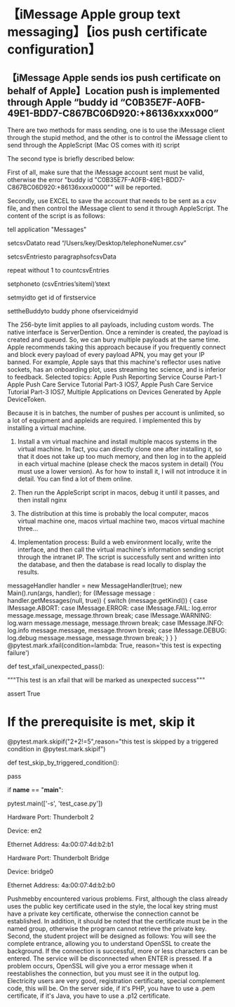 # 【iMessage Apple group text messaging】【ios push certificate configuration】

## 【iMessage Apple sends ios push certificate on behalf of Apple】Location push is implemented through Apple “buddy id “C0B35E7F-A0FB-49E1-BDD7-C867BC06D920:+86136xxxx000”

There are two methods for mass sending, one is to use the iMessage client through the stupid method, and the other is to control the iMessage client to send through the AppleScript (Mac OS comes with it) script

The second type is briefly described below:

First of all, make sure that the iMessage account sent must be valid, otherwise the error "buddy id "C0B35E7F-A0FB-49E1-BDD7-C867BC06D920:+86136xxxx0000"" will be reported.

Secondly, use EXCEL to save the account that needs to be sent as a csv file, and then control the iMessage client to send it through AppleScript. The content of the script is as follows:

tell application "Messages"

setcsvDatato read “/Users/key/Desktop/telephoneNumer.csv”

setcsvEntriesto paragraphsofcsvData

repeat without 1 to countcsvEntries

setphoneto (csvEntries’sitemi)’stext

setmyidto get id of firstservice

settheBuddyto buddy phone ofserviceidmyid


The 256-byte limit applies to all payloads, including custom words. The native interface is ServerDention. Once a reminder is created, the payload is created and queued. So, we can bury multiple payloads at the same time. Apple recommends taking this approach because if you frequently connect and block every payload of every payload APN, you may get your IP banned. For example, Apple says that this machine's reflector uses native sockets, has an onboarding plot, uses streaming tec science, and is inferior to feedback. Selected topics: Apple Push Reporting Service Course Part-1 Apple Push Care Service Tutorial Part-3 IOS7, Apple Push Care Service Tutorial Part-3 IOS7, Multiple Applications on Devices Generated by Apple DeviceToken.


Because it is in batches, the number of pushes per account is unlimited, so a lot of equipment and appleids are required. I implemented this by installing a virtual machine.

1. Install a vm virtual machine and install multiple macos systems in the virtual machine. In fact, you can directly clone one after installing it, so that it does not take up too much memory, and then log in to the appleid in each virtual machine (please check the macos system in detail) (You must use a lower version). As for how to install it, I will not introduce it in detail. You can find a lot of them online.

2. Then run the AppleScript script in macos, debug it until it passes, and then install nginx

3. The distribution at this time is probably the local computer, macos virtual machine one, macos virtual machine two, macos virtual machine three...

4. Implementation process: Build a web environment locally, write the interface, and then call the virtual machine's information sending script through the intranet IP. The script is successfully sent and written into the database, and then the database is read locally to display the results.


messageHandler handler = new MessageHandler(true);
         new Main().run(args, handler);
         for (IMessage message : handler.getMessages(null, true)) {
             switch (message.getKind()) {
                 case IMessage.ABORT:
                 case IMessage.ERROR:
                 case IMessage.FAIL:
                     log.error message.message, message.thrown
                     break;
                 case IMessage.WARNING:
                     log.warn message.message, message.thrown
                     break;
                 case IMessage.INFO:
                     log.info message.message, message.thrown
                     break;
                 case IMessage.DEBUG:
                     log.debug message.message, message.thrown
                     break;
             }
         }
     }
@pytest.mark.xfail(condition=lambda: True, reason='this test is expecting failure')

def test_xfail_unexpected_pass():

"""This test is an xfail that will be marked as unexpected success"""

assert True

# If the prerequisite is met, skip it

@pytest.mark.skipif("2+2!=5",reason="this test is skipped by a triggered condition in @pytest.mark.skipif")

def test_skip_by_triggered_condition():

pass

if __name__ == "__main__":

pytest.main(['-s', 'test_case.py'])

Hardware Port: Thunderbolt 2

Device: en2

Ethernet Address: 4a:00:07:4d:b2:b1

Hardware Port: Thunderbolt Bridge

Device: bridge0

Ethernet Address: 4a:00:07:4d:b2:b0

Pushmebby encountered various problems. First, although the class already uses the public key certificate used in the style, the local key string must have a private key certificate, otherwise the connection cannot be established. In addition, it should be noted that the certificate must be in the named group, otherwise the program cannot retrieve the private key. Second, the student project will be designed as follows: You will see the complete entrance, allowing you to understand OpenSSL to create the background. If the connection is successful, more or less characters can be entered. The service will be disconnected when ENTER is pressed. If a problem occurs, OpenSSL will give you a error message when it reestablishes the connection, but you must see it in the output log. Electricity users are very good, registration certificate, special complement code, this will be. On the server side, if it's PHP, you have to use a .pem certificate, if it's Java, you have to use a .p12 certificate.